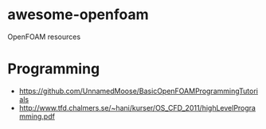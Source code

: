 # awesome-openfoam
OpenFOAM resources

# Programming
- https://github.com/UnnamedMoose/BasicOpenFOAMProgrammingTutorials
- http://www.tfd.chalmers.se/~hani/kurser/OS_CFD_2011/highLevelProgramming.pdf
